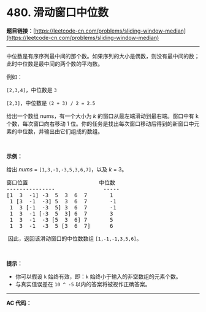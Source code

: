 # 480. 滑动窗口中位数

**题目链接：**[https://leetcode-cn.com/problems/sliding-window-median](https://leetcode-cn.com/problems/sliding-window-median)

---

<div class="content__1Y2H">
 <div class="notranslate">
  <p>中位数是有序序列最中间的那个数。如果序列的大小是偶数，则没有最中间的数；此时中位数是最中间的两个数的平均数。</p> 
  <p>例如：</p> 
  <p><code>[2,3,4]</code>，中位数是&nbsp;<code>3</code></p> 
  <p><code>[2,3]</code>，中位数是 <code>(2 + 3) / 2 = 2.5</code></p> 
  <p>给出一个数组 nums，有一个大小为 <em>k</em> 的窗口从最左端滑动到最右端。窗口中有 k 个数，每次窗口向右移动 1 位。你的任务是找出每次窗口移动后得到的新窗口中元素的中位数，并输出由它们组成的数组。</p> 
  <p>&nbsp;</p> 
  <p><strong>示例：</strong></p> 
  <p>给出&nbsp;<em>nums</em> = <code>[1,3,-1,-3,5,3,6,7]</code>，以及&nbsp;<em>k</em> = 3。</p> 
  <pre class="language-text">窗口位置                      中位数
---------------               -----
[1  3  -1] -3  5  3  6  7       1
 1 [3  -1  -3] 5  3  6  7       -1
 1  3 [-1  -3  5] 3  6  7       -1
 1  3  -1 [-3  5  3] 6  7       3
 1  3  -1  -3 [5  3  6] 7       5
 1  3  -1  -3  5 [3  6  7]      6
</pre> 
  <p>&nbsp;因此，返回该滑动窗口的中位数数组&nbsp;<code>[1,-1,-1,3,5,6]</code>。</p> 
  <p>&nbsp;</p> 
  <p><strong>提示：</strong></p> 
  <ul> 
   <li>你可以假设&nbsp;<code>k</code>&nbsp;始终有效，即：<code>k</code> 始终小于输入的非空数组的元素个数。</li> 
   <li>与真实值误差在 <code>10 ^ -5</code> 以内的答案将被视作正确答案。</li> 
  </ul> 
 </div>
</div>

---

**AC 代码：**

```java

```